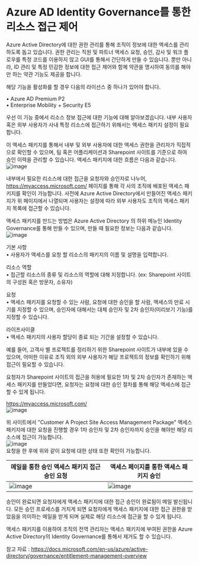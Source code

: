 Azure AD Identity Governance를 통한 리소스 접근 제어
==================================================

Azure Active Directory에 대한 권한 관리를 통해 조직이 정보에 대한 액세스를 관리하도록 돕고 있습니다. 권한 관리는 직원 및 파트너 액세스 요청, 승인, 감사 및 워크 플로우를 특정 코드를 이용하지 않고 GUI를 통해서 간단하게 만들 수 있습니다.
뿐만 아니라, ID 관리 및 특정 민감한 정보에 대한 접근 제어와 함께 약관을 명시하여 동의를 해야만 하는 약관 기능도 제공을 합니다.
 
해당 기능을 활성화를 할 경우 다음의 라이선스 중 하나가 있어야 합니다.
 
•	Azure AD Premium P2  
•	Enterprise Mobility + Security E5
 
 
우선 이 기능 중에서 리소스 정보 접근에 대한 기능에 대해 알아보겠습니다.
내부 사용자 혹은 외부 사용자가 사내 특정 리소스에 접근하기 위해서는 액세스 패키지 설정이 필요합니다.
 
이 액세스 패키지를 통해서 내부 및 외부 사용자에 대한 액세스 권한을 관리자가 직접적으로 확인할 수 있으며, 팀 혹은 어플리케이션과 Sharepoint 사이트를 기준으로 하여 승인 이력을 관리할 수 있습니다.
액세스 패키지에 대한 흐름은 다음과 같습니다.  
![image](https://user-images.githubusercontent.com/58406083/71649330-2388f300-2d51-11ea-9d7e-9c6d39dd01b0.png)

내부에서 필요한 리소스에 대한 접근을 요청자와 승인자로 나누어, https://myaccess.microsoft.com/ 페이지를 통해 각 사의 조직에 배포된 액세스 패키지를 확인이 가능합니다.
사전에 Azure Active Directory에서 만들어진 액세스 패키지가 위 페이지에서 나열되며 사용자는 설정에 따라 외부 사용자도 조직의 액세스 패키지 목록에 접근할 수 있습니다.
 
액세스 패키지를 만드는 방법은 Azure Active Directory 의 하위 메뉴인 Identity Governance를 통해 만들 수 있으며, 만들 때 필요한 정보는 다음과 같습니다.  
![image](https://user-images.githubusercontent.com/58406083/71649332-2e438800-2d51-11ea-9e71-0d3b9279453e.png)

기본 사항  
•	사용자가 액세스를 요청 할 리소스의 패키지의 이름 및 설명을 입력합니다.

리소스 역할  
•	접근할 리소스의 종류 및 리소스의 역할에 대해 지정합니다. (ex: Sharepoint 사이트의 구성원 혹은 방문자, 소유자)

요청  
•	액세스 패키지를 요청할 수 있는 사람, 요청에 대한 승인을 할 사람, 액세스의 만료 시기를 지정할 수 있으며, 
승인자에 대해서는 대체 승인자 및 2차 승인자(미리보기 기능)를 지정할 수 있습니다.

라이프사이클  
•	액세스 패키지의 사용자 할당이 종료 되는 기간을 설정할 수 있습니다.

예를 들어, 고객사 별 프로젝트를 정리하기 위한 Sharepoint 사이트가 내부에 있을 수 있으며, 어떠한 이유로 조직 외의 외부 사용자가 해당 프로젝트의 정보를 확인하기 위해 접근이 필요할 수 있습니다. 
 
요청자가 Sharepoint 사이트의 접근을 허용에 필요한  1차 및 2차 승인자가 존재하는 액세스 패키지를 만들었다면,
요청자는 요청에 대한 승인 절차를 통해 해당 액세스에 접근할 수 있게 됩니다.

https://myaccess.microsoft.com/  
![image](https://user-images.githubusercontent.com/58406083/71649344-42878500-2d51-11ea-8418-d4cab458fd6a.png)

위 사이트에서 "Customer A Project Site Access Management Package" 액세스 패키지에 대한 요청을 진행할 경우
1차 승인자 및 2차 승인자까지 승인을 해야만 해당 리소스에 접근이 가능합니다.  
![image](https://user-images.githubusercontent.com/58406083/71649346-4adfc000-2d51-11ea-9f70-840481127b24.png)  
요청을 한 후에 위와 같이 요청에 대한 상태 또한 확인이 가능합니다.

메일을 통한 승인 액세스 패키지 접근 승인 요청  |  액세스 페이지를 통한 액세스 패키지 승인
------------------------------------------------------ |------------------------------------------------------
![image](https://user-images.githubusercontent.com/58406083/71649364-72368d00-2d51-11ea-9d51-1c2ba63cc1e8.png) | ![image](https://user-images.githubusercontent.com/58406083/71649361-6945bb80-2d51-11ea-933a-a0fb2af54a61.png)

승인이 완료되면 요청자에게 액세스 패키지에 대한 접근 승인이 완료됨이 메일 발신됩니다.
모든 승인 프로세스를 거치게 되면 요청자에게 액세스 패키지에 대한 접근 권한을 받았음을 의미하는 메일을 받게 되며 실제로 해당 리소스에 접근을 할 수 있게 됩니다.
 
액세스 패키지를 이용하여 조직의 전역 관리자는 액세스 패키지에 부여된 권한을 Azure Active Directory의 Identity Governance를 통해서 제거도 할 수 있습니다.

참고 자료 : https://docs.microsoft.com/en-us/azure/active-directory/governance/entitlement-management-overview
